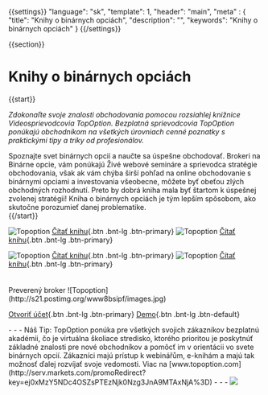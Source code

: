 {{settings}}
  "language": "sk",
  "template": 1,
  "header": "main",
  "meta" : {
    "title": "Knihy o binárnych opciách",
    "description": "",
    "keywords": "Knihy o binárnych opciách"
  }
{{/settings}}

<div class="row">
<div class="col-md-9" role="main" markdown="1">

{{section}}

# Knihy o binárnych opciách
{{start}}

*Zdokonaľte svoje znalosti obchodovania pomocou rozsiahlej knižnice Videosprievodcovia TopOption. Bezplatná sprievodcovia TopOption ponúkajú obchodníkom na všetkých úrovniach cenné poznatky s praktickými tipy a triky od profesionálov.* 

Spoznajte svet binárnych opcií a naučte sa úspešne obchodovať. Brokeri na Binárne opcie, vám ponúkajú Živé webové semináre a sprievodca stratégie obchodovania, však ak vám chýba širší pohľad na online obchodovanie s binárnymi opciami a investovania všeobecne, môžete byť obeťou zlých obchodných rozhodnutí. Preto by dobrá kniha mala byť štartom k úspešnej zvolenej stratégii! Kniha o binárnych opciách je tým lepším spôsobom, ako skutočne porozumieť danej problematike.  
{{/start}}

![Topoption](http://www.topoption.com/appProxy/site/topOptEbook/tenTips_cz.png)  [Čítať knihu](http://blog.forexsrovnavac.cz/sk/topoption ""){.btn .bnt-lg .btn-primary} ![Topoption](http://www.topoption.com/appProxy/site/topOptEbook/fiveSteps_cz.png)  [Čítať knihu](http://blog.forexsrovnavac.cz/sk/topoption "Registrácia"){.btn .bnt-lg .btn-primary} 

![Topoption](http://www.topoption.com/appProxy/site/topOptEbook/goldGuru_cz.png) [Čítať knihu](http://blog.forexsrovnavac.cz/sk/topoption ""){.btn .bnt-lg .btn-primary}  ![Topoption](http://www.topoption.com/appProxy/site/topOptEbook/masterTheArt_cz.png) [Čítať knihu](http://blog.forexsrovnavac.cz/sk/topoption "Registrácia"){.btn .bnt-lg .btn-primary}   









</div>
<div class="col-md-3" markdown="1">
<div class="well" markdown="1" style="margin-top: 2.5em">
Preverený broker
![Topoption](http://s21.postimg.org/www8bsipf/images.jpg)  

[Otvoriť účet](http://blog.forexsrovnavac.cz/sk/topoption "Registrácia"){.btn .bnt-lg .btn-primary} [Demo](http://blog.forexsrovnavac.cz/sk/topoption "Demo účet"){.btn .bnt-lg .btn-default}

</div>
<div class="container-fluid" markdown="1">
<div class="container-fluid" markdown="1">
</div>
- - -
Náš Tip:
TopOption ponúka pre všetkých svojich zákazníkov bezplatnú akadémii, čo je virtuálna školiace stredisko, ktorého prioritou je poskytnúť základné znalosti pre nové obchodníkov a pomôcť im v orientácii vo svete binárnych opcií. Zákazníci majú prístup k webinářům, e-knihám a majú tak možnosť ďalej rozvíjať svoje vedomosti. Viac na [www.topoption.com](http://serv.markets.com/promoRedirect?key=ej0xMzY5NDc4OSZsPTEzNjk0Nzg3JnA9MTAxNjA%3D)
- - -
<a href="http://blog.forexsrovnavac.cz/sk/topoption"  target="_blank">
 <img src="http://blog.forexsrovnavac.cz/wp-content/uploads/2014/10/informace.png" width="" height=""/>

</a>
</div>
</div>
</div>

